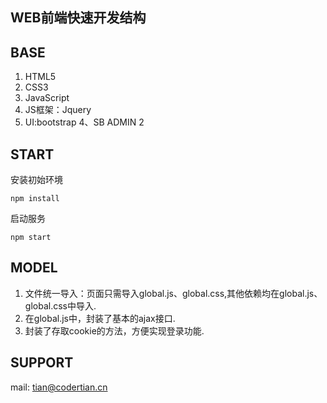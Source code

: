## WEB前端快速开发结构
## BASE
1. HTML5
2. CSS3
3. JavaScript
4. JS框架：Jquery
5. UI:bootstrap 4、SB ADMIN 2
## START
安装初始环境
```
npm install
```
启动服务
```
npm start
```
## MODEL
1. 文件统一导入：页面只需导入global.js、global.css,其他依赖均在global.js、global.css中导入.
2. 在global.js中，封装了基本的ajax接口.
3. 封装了存取cookie的方法，方便实现登录功能.

## SUPPORT
mail: tian@codertian.cn